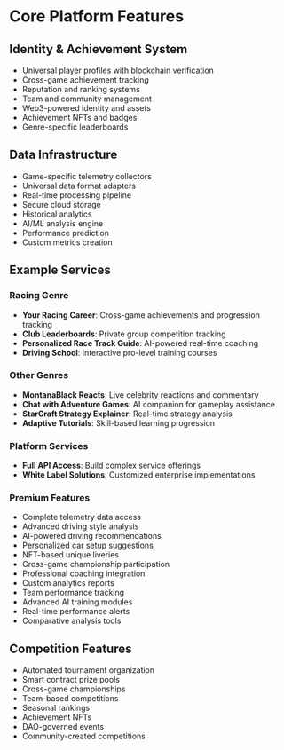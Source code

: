 # Core Platform Features

## Identity & Achievement System
- Universal player profiles with blockchain verification
- Cross-game achievement tracking
- Reputation and ranking systems
- Team and community management
- Web3-powered identity and assets
- Achievement NFTs and badges
- Genre-specific leaderboards

## Data Infrastructure
- Game-specific telemetry collectors
- Universal data format adapters
- Real-time processing pipeline
- Secure cloud storage
- Historical analytics
- AI/ML analysis engine
- Performance prediction
- Custom metrics creation

## Example Services

### Racing Genre
- **Your Racing Career**: Cross-game achievements and progression tracking
- **Club Leaderboards**: Private group competition tracking
- **Personalized Race Track Guide**: AI-powered real-time coaching
- **Driving School**: Interactive pro-level training courses

### Other Genres
- **MontanaBlack Reacts**: Live celebrity reactions and commentary
- **Chat with Adventure Games**: AI companion for gameplay assistance
- **StarCraft Strategy Explainer**: Real-time strategy analysis
- **Adaptive Tutorials**: Skill-based learning progression

### Platform Services
- **Full API Access**: Build complex service offerings
- **White Label Solutions**: Customized enterprise implementations

### Premium Features
- Complete telemetry data access
- Advanced driving style analysis
- AI-powered driving recommendations
- Personalized car setup suggestions
- NFT-based unique liveries
- Cross-game championship participation
- Professional coaching integration
- Custom analytics reports
- Team performance tracking
- Advanced AI training modules
- Real-time performance alerts
- Comparative analysis tools

## Competition Features
- Automated tournament organization
- Smart contract prize pools
- Cross-game championships
- Team-based competitions
- Seasonal rankings
- Achievement NFTs
- DAO-governed events
- Community-created competitions
